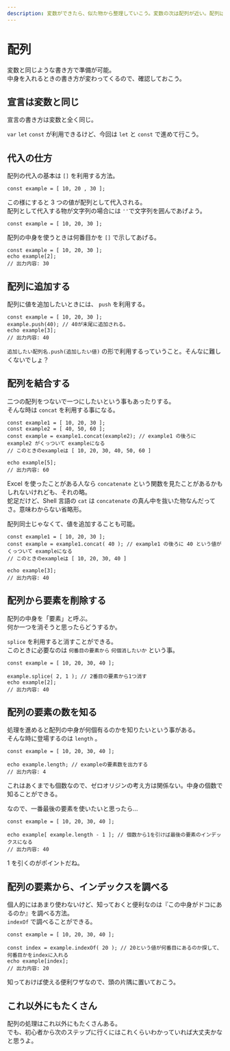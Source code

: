 ```yaml
---
description: 変数ができたら、似た物から整理していこう。変数の次は配列が近い。配列はどのように用意すれば良いのか確認しよう。
---
```


# 配列

変数と同じような書き方で準備が可能。  
中身を入れるときの書き方が変わってくるので、確認しておこう。

## 宣言は変数と同じ

宣言の書き方は変数と全く同じ。

`var` `let` `const` が利用できるけど、今回は `let` と `const` で進めて行こう。

## 代入の仕方

配列の代入の基本は `[]` を利用する方法。

```
const example = [ 10, 20 , 30 ];
```

この様にすると 3 つの値が配列として代入される。  
配列として代入する物が文字列の場合には `''`で文字列を囲んであげよう。

```
const example = [ 10, 20, 30 ];
```

配列の中身を使うときは何番目かを `[]` で示してあげる。

```
const example = [ 10, 20, 30 ];
echo example[2];
// 出力内容: 30
```

## 配列に追加する

配列に値を追加したいときには、 `push` を利用する。

```
const example = [ 10, 20, 30 ];
example.push(40); // 40が末尾に追加される。
echo example[3];
// 出力内容: 40
```

`追加したい配列名.push(追加したい値)` の形で利用するっていうこと。そんなに難しくないでしょ？

## 配列を結合する

二つの配列をつないで一つにしたいという事もあったりする。  
そんな時は `concat` を利用する事になる。

```
const example1 = [ 10, 20, 30 ];
const example2 = [ 40, 50, 60 ];
const example = example1.concat(example2); // example1 の後ろに example2 がくっついて exampleになる
// このときのexampleは [ 10, 20, 30, 40, 50, 60 ]

echo example[5];
// 出力内容: 60
```

Excel を使ったことがある人なら `concatenate` という関数を見たことがあるかもしれないけれども、それの略。  
蛇足だけど、Shell 言語の `cat` は `concatenate` の真ん中を抜いた物なんだってさ。意味わからない省略形。

配列同士じゃなくて、値を追加することも可能。

```
const example1 = [ 10, 20, 30 ];
const example = example1.concat( 40 ); // example1 の後ろに 40 という値がくっついて exampleになる
// このときのexampleは [ 10, 20, 30, 40 ]

echo example[3];
// 出力内容: 40
```

## 配列から要素を削除する

配列の中身を「要素」と呼ぶ。  
何か一つを消そうと思ったらどうするか。

`splice` を利用すると消すことができる。  
このときに必要なのは `何番目の要素から` `何個消したいか` という事。

```
const example = [ 10, 20, 30, 40 ];

example.splice( 2, 1 ); // 2番目の要素から1つ消す
echo example[2];
// 出力内容: 40
```

## 配列の要素の数を知る

処理を進めると配列の中身が何個有るのかを知りたいという事がある。  
そんな時に登場するのは `length` 。

```
const example = [ 10, 20, 30, 40 ];

echo example.length; // exampleの要素数を出力する
// 出力内容: 4
```

これはあくまでも個数なので、ゼロオリジンの考え方は関係ない。中身の個数で知ることができる。

なので、一番最後の要素を使いたいと思ったら...

```
const example = [ 10, 20, 30, 40 ];

echo example[ example.length - 1 ]; // 個数から1を引けば最後の要素のインデックスになる
// 出力内容: 40
```

1 を引くのがポイントだね。

## 配列の要素から、インデックスを調べる

個人的にはあまり使わないけど、知っておくと便利なのは『この中身がドコにあるのか』を調べる方法。  
`indexOf` で調べることができる。

```
const example = [ 10, 20, 30, 40 ];

const index = example.indexOf( 20 ); // 20という値が何番目にあるのか探して、何番目かをindexに入れる
echo example[index];
// 出力内容: 20
```

知っておけば使える便利ワザなので、頭の片隅に置いておこう。

## これ以外にもたくさん

配列の処理はこれ以外にもたくさんある。  
でも、初心者から次のステップに行くにはこれくらいわかっていれば大丈夫かなと思うよ。
